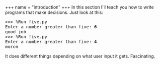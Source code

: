 +++
name = "introduction"
+++
In this section I'll teach you how to write programs that make
decisions. Just look at this:

<pre>
>>> %Run five.py
Enter a number greater than five: <b>6</b>
good job
>>> %Run five.py
Enter a number greater than five: <b>4</b>
moron
</pre>

It does different things depending on what user input it gets.
Fascinating.

